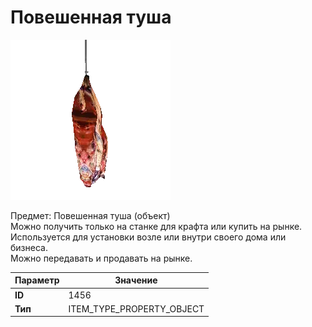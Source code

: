 # Повешенная туша

![Item Image](../img/1456.webp?raw=true)

Предмет: Повешенная туша (объект)<br>Можно получить только на станке для крафта или купить на рынке.<br>Используется для установки возле или внутри своего дома или бизнеса.<br>Можно передавать и продавать на рынке.


| Параметр | Значение |
|----------|----------|
| **ID** | 1456 |
| **Тип** | ITEM_TYPE_PROPERTY_OBJECT |

